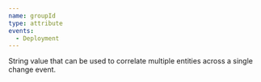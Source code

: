 ```yaml
---
name: groupId
type: attribute
events:
  - Deployment
---
```


String value that can be used to correlate multiple entities across a single change event.
